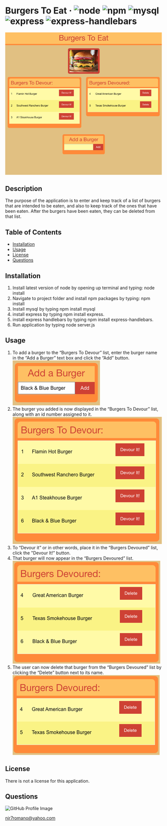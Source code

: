 # Burgers To Eat &middot; ![node](https://img.shields.io/badge/node-12.16.2-blue) ![npm](https://img.shields.io/badge/npm-6.14.5-blue) ![mysql](https://img.shields.io/badge/mysql-2.18.1-blue) ![express](https://img.shields.io/badge/express-4.17.1-blue) ![express-handlebars](https://img.shields.io/badge/express_handlebars-4.0.4-blue) 

![Burgers To Eat](/images/Burger-Project-Image.png) 

## Description 
The purpose of the application is to enter and keep track of a list of burgers that are intended to be eaten, and also to keep track of the ones that have been eaten. After the burgers have been eaten, they can be deleted from that list. 

## Table of Contents 
* [Installation](#installation) 
* [Usage](#usage) 
* [License](#license) 
* [Questions](#questions) 
 
## Installation 
1.  Install latest version of node by opening up terminal and typing: node install  
2.  Navigate to project folder and install npm packages by typing: npm install  
3.  Install mysql by typing npm install mysql  
4.  install express by typing npm install express.  
5.  install express handlebars by typing npm install express-handlebars.  
6.  Run application by typing node server.js  
 
## Usage 
1.  To add a burger to the “Burgers To Devour” list, enter the burger name in the “Add a Burger” text box and click the “Add” button. ![Add-a-Burger](/images/Add-a-Burger.png) 
2.  The burger you added is now displayed in the “Burgers To Devour” list, along with an id number assigned to it. ![Burgers-to-Devour](/images/Burgers-to-Devour.png) 
3.  To “Devour it” or in other words, place it in the “Burgers Devoured” list, click the "Devour It!” button.  
4.  That burger will now appear in the “Burgers Devoured” list. ![Burgers-Devoured](/images/Burgers-Devoured.png) 
5.  The user can now delete that burger from the “Burgers Devoured” list by clicking the “Delete” button next to its name. ![Burger-Deleted](/images/Burger-Deleted.png) 

## License 
There is not a license for this application. 

## Questions 
![GitHub Profile Image](https://avatars.githubusercontent.com/u/6642173?) 

 njr7romano@yahoo.com